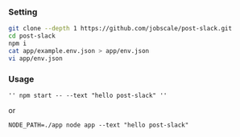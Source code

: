 ### Setting

```bash
git clone --depth 1 https://github.com/jobscale/post-slack.git
cd post-slack
npm i
cat app/example.env.json > app/env.json
vi app/env.json
```

### Usage

`''
npm start -- --text "hello post-slack"
''`

or

```
NODE_PATH=./app node app --text "hello post-slack"
```
